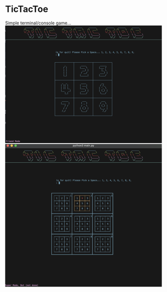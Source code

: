 # TicTacToe
Simple terminal/console game...
![alt text](https://github.com/zipfriis/TicTacToe/blob/main/Screenshot%202024-10-04%20at%2016.48.25.png)
![alt text](https://github.com/zipfriis/TicTacToe/blob/main/Screenshot%202024-10-07%20at%2012.24.11.png)


